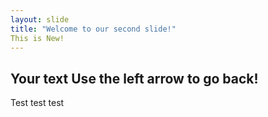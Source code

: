 ```yaml
---
layout: slide
title: "Welcome to our second slide!"
This is New!
---
```

Your text
Use the left arrow to go back!
---
Test test test

